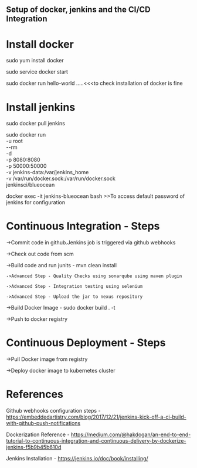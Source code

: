 ## Setup of docker, jenkins and the CI/CD Integration

# Install docker 

sudo yum install docker

sudo service docker start

sudo docker run hello-world .....<<<to check installation of docker is fine

# Install jenkins

sudo docker pull jenkins

sudo docker run \
  -u root \
  --rm \
  -d \
  -p 8080:8080 \
  -p 50000:50000 \
  -v jenkins-data:/var/jenkins_home \
  -v /var/run/docker.sock:/var/run/docker.sock \
  jenkinsci/blueocean
  
docker exec -it jenkins-blueocean bash  >>To access default password of jenkins for configuration


# Continuous Integration - Steps

->Commit code in github.Jenkins job is triggered via github webhooks

->Check out code from scm

->Build code and run junits - mvn clean install

    ->Advanced Step - Quality Checks using sonarqube using maven plugin

    ->Advanced Step - Integration testing using selenium

    ->Advanced Step - Upload the jar to nexus repository

->Build Docker Image - sudo docker build . -t <imageName>

->Push to docker registry


# Continuous Deployment - Steps

->Pull Docker image from registry

->Deploy docker image to kubernetes cluster







# References

Github webhooks configuration steps - https://embeddedartistry.com/blog/2017/12/21/jenkins-kick-off-a-ci-build-with-github-push-notifications

Dockerization Reference - https://medium.com/@hakdogan/an-end-to-end-tutorial-to-continuous-integration-and-continuous-delivery-by-dockerize-jenkins-f5b9b45b610d

Jenkins Installation - https://jenkins.io/doc/book/installing/



